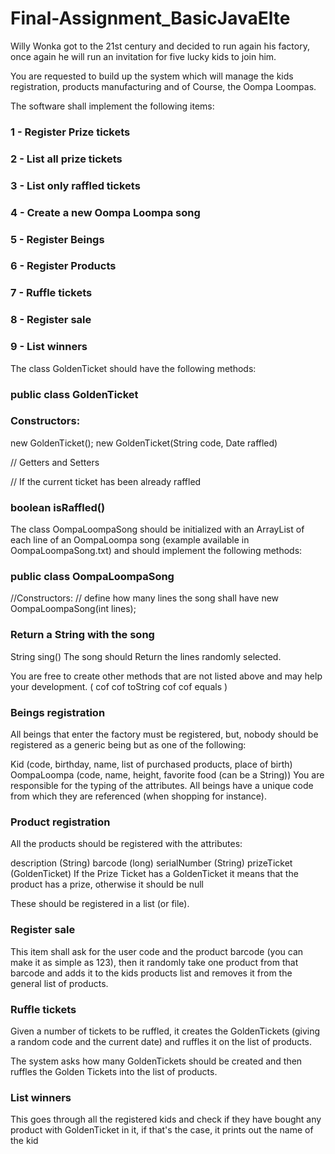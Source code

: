 # Final-Assignment_BasicJavaElte

Willy Wonka got to the 21st century and decided to run again his factory, once again he will run an invitation for five lucky kids to join him.

You are requested to build up the system which will manage the kids registration, products manufacturing and of Course, the Oompa Loompas.

The software shall implement the following items:

### 1 - Register Prize tickets
### 2 - List all prize tickets
### 3 - List only raffled tickets
### 4 - Create a new Oompa Loompa song
### 5 - Register Beings
### 6 - Register Products
### 7 - Ruffle tickets
### 8 - Register sale
### 9 - List winners

The class GoldenTicket should have the following methods:

### public class GoldenTicket

### Constructors:
new GoldenTicket();
new GoldenTicket(String code, Date raffled)

// Getters and Setters

// If the current ticket has been already raffled
### boolean isRaffled()
The class OompaLoompaSong should be initialized with an ArrayList of each line of an OompaLoompa song (example available in OompaLoompaSong.txt) and should implement the following methods:

### public class OompaLoompaSong

//Constructors:
// define how many lines  the song shall have
new OompaLoompaSong(int lines);        

### Return a String with the song
String sing()
The song should Return the lines randomly selected.

You are free to create other methods that are not listed above and may help your development. ( cof cof toString cof cof equals )

### Beings registration
All beings that enter the factory must be registered, but, nobody should be registered as a generic being but as one of the following:

Kid (code, birthday, name, list of purchased products, place of birth)
OompaLoompa (code, name, height, favorite food (can be a String))
You are responsible for the typing of the attributes. All beings have a unique code from which they are referenced (when shopping for instance).

### Product registration
All the products should be registered with the attributes:

description (String)
barcode (long)
serialNumber (String)
prizeTicket (GoldenTicket)
If the Prize Ticket has a GoldenTicket it means that the product has a prize, otherwise it should be null

These should be registered in a list (or file).

### Register sale
This item shall ask for the user code and the product barcode (you can make it as simple as 123), then it randomly take one product from that barcode and adds it to the kids products list and removes it from the general list of products.

### Ruffle tickets
Given a number of tickets to be ruffled, it creates the GoldenTickets (giving a random code and the current date) and ruffles it on the list of products.

The system asks how many GoldenTickets should be created and then ruffles the Golden Tickets into the list of products.

### List winners
This goes through all the registered kids and check if they have bought any product with GoldenTicket in it, if that's the case, it prints out the name of the kid

